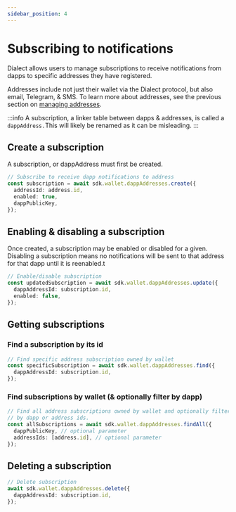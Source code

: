 ```yaml
---
sidebar_position: 4
---
```


# Subscribing to notifications

Dialect allows users to manage subscriptions to receive notifications from dapps to specific addresses they have registered.

Addresses include not just their wallet via the Dialect protocol, but also email, Telegram, & SMS. To learn more about addresses, see the previous section on [managing addresses](managing-addresses).

:::info
A subscription, a linker table between dapps & addresses, is called a `dappAddress.`This will likely be renamed as it can be misleading.
:::

## Create a subscription

A subscription, or dappAddress must first be created.

```typescript
// Subscribe to receive dapp notifications to address
const subscription = await sdk.wallet.dappAddresses.create({
  addressId: address.id,
  enabled: true,
  dappPublicKey,
});
```

## Enabling & disabling a subscription

Once created, a subscription may be enabled or disabled for a given. Disabling a subscription means no notifications will be sent to that address for that dapp until it is reenabled.t

```typescript
// Enable/disable subscription
const updatedSubscription = await sdk.wallet.dappAddresses.update({
  dappAddressId: subscription.id,
  enabled: false,
});
```

## Getting subscriptions

### Find a subscription by its id

```typescript
// Find specific address subscription owned by wallet
const specificSubscription = await sdk.wallet.dappAddresses.find({
  dappAddressId: subscription.id,
});
```

### Find subscriptions by wallet (& optionally filter by dapp)

```typescript
// Find all address subscriptions owned by wallet and optionally filtering
// by dapp or address ids.
const allSubscriptions = await sdk.wallet.dappAddresses.findAll({
  dappPublicKey, // optional parameter
  addressIds: [address.id], // optional parameter
});
```

## Deleting a subscription

```typescript
// Delete subscription
await sdk.wallet.dappAddresses.delete({
  dappAddressId: subscription.id,
});
```
